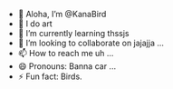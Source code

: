 - 👋 Aloha, I’m @KanaBird
- 👀 I do art
- 🌱 I’m currently learning thssjs
- 💞️ I’m looking to collaborate on jajajja ...
- 📫 How to reach me uh ...
- 😄 Pronouns: Banna car ...
- ⚡ Fun fact: Birds.

<!---
KanaBird/KanaBird is a ✨ special ✨ repository because its `README.md` (this file) appears on your GitHub profile.
You can click the Preview link to take a look at your changes.
--->

